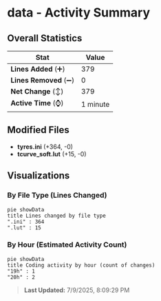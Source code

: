 # data - Activity Summary 

## Overall Statistics

| Stat                   | Value                                                             |
| ---------------------- | ----------------------------------------------------------------- |
| **Lines Added** (➕)   | 379                                          |
| **Lines Removed** (➖) | 0                                        |
| **Net Change** (↕)    | 379                |
| **Active Time** (⌚)   | 1 minute |


## Modified Files
- **tyres.ini** (+364, -0)
- **tcurve_soft.lut** (+15, -0)

## Visualizations

### By File Type (Lines Changed)

```mermaid
pie showData
title Lines changed by file type
".ini" : 364
".lut" : 15
```

### By Hour (Estimated Activity Count)

```mermaid
pie showData
title Coding activity by hour (count of changes)
"19h" : 1
"20h" : 2
```


> **Last Updated:** 7/9/2025, 8:09:29 PM